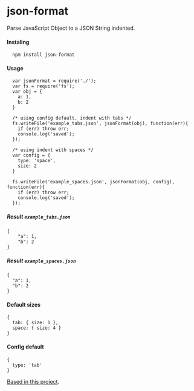 json-format
==========

Parse JavaScript Object to a JSON String indented.

#### Instaling
```
  npm install json-format
```

#### Usage
```
  var jsonFormat = require('./');
  var fs = require('fs');
  var obj = {
    a: 1,
    b: 2
  }

  /* using config default, indent with tabs */
  fs.writeFile('example_tabs.json', jsonFormat(obj), function(err){
    if (err) throw err;
    console.log('saved');
  });

  /* using indent with spaces */
  var config = {
    type: 'space',
    size: 2
  }

  fs.writeFile('example_spaces.json', jsonFormat(obj, config), function(err){
    if (err) throw err;
    console.log('saved');
  });
```

##### Result `example_tabs.json`
```
{
    "a": 1,
    "b": 2
}
```

##### Result `example_spaces.json`
```
{
  "a": 1,
  "b": 2
}
```

#### Default sizes
```
{
  tab: { size: 1 },
  space: { size: 4 }
}
```

#### Config default
```
{
  type: 'tab'
}
```

[Based in this project](https://github.com/phoboslab/json-format).